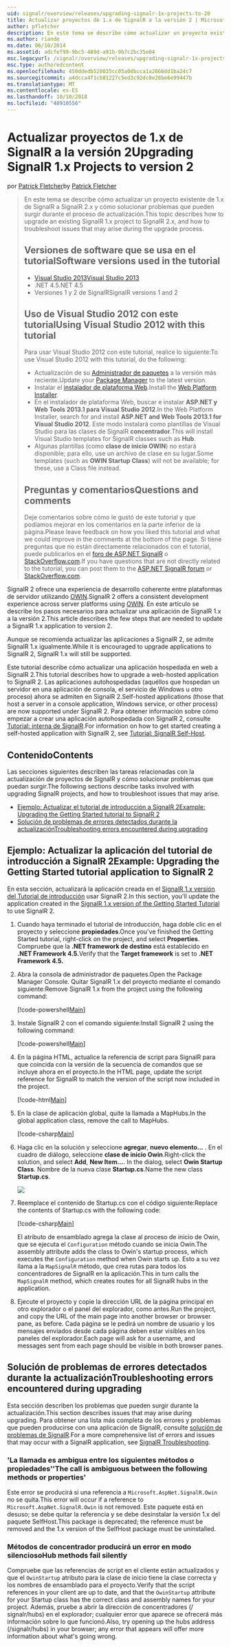 ```yaml
---
uid: signalr/overview/releases/upgrading-signalr-1x-projects-to-20
title: Actualizar proyectos de 1.x de SignalR a la versión 2 | Microsoft Docs
author: pfletcher
description: En este tema se describe cómo actualizar un proyecto existente de 1.x de SignalR a SignalR 2.x y cómo solucionar problemas que pueden surgir durante el proceso de actualización...
ms.author: riande
ms.date: 06/10/2014
ms.assetid: adcfef99-9bc5-489d-a91b-9b7c2bc35e04
msc.legacyurl: /signalr/overview/releases/upgrading-signalr-1x-projects-to-20
msc.type: authoredcontent
ms.openlocfilehash: 450ddedb520035cc05a0dbcca1a2666dd1ba24c7
ms.sourcegitcommit: a4dcca4f1cb81227c5ed3c92dc0e28be6e99447b
ms.translationtype: MT
ms.contentlocale: es-ES
ms.lasthandoff: 10/10/2018
ms.locfileid: "48910556"
---
```

<a name="upgrading-signalr-1x-projects-to-version-2"></a><span data-ttu-id="a9abb-103">Actualizar proyectos de 1.x de SignalR a la versión 2</span><span class="sxs-lookup"><span data-stu-id="a9abb-103">Upgrading SignalR 1.x Projects to version 2</span></span>
====================
<span data-ttu-id="a9abb-104">por [Patrick Fletcher](https://github.com/pfletcher)</span><span class="sxs-lookup"><span data-stu-id="a9abb-104">by [Patrick Fletcher](https://github.com/pfletcher)</span></span>

> <span data-ttu-id="a9abb-105">En este tema se describe cómo actualizar un proyecto existente de 1.x de SignalR a SignalR 2.x y cómo solucionar problemas que pueden surgir durante el proceso de actualización.</span><span class="sxs-lookup"><span data-stu-id="a9abb-105">This topic describes how to upgrade an existing SignalR 1.x project to SignalR 2.x, and how to troubleshoot issues that may arise during the upgrade process.</span></span>
>
> ## <a name="software-versions-used-in-the-tutorial"></a><span data-ttu-id="a9abb-106">Versiones de software que se usa en el tutorial</span><span class="sxs-lookup"><span data-stu-id="a9abb-106">Software versions used in the tutorial</span></span>
>
>
> - [<span data-ttu-id="a9abb-107">Visual Studio 2013</span><span class="sxs-lookup"><span data-stu-id="a9abb-107">Visual Studio 2013</span></span>](https://my.visualstudio.com/Downloads?q=visual%20studio%202013)
> - <span data-ttu-id="a9abb-108">.NET 4.5</span><span class="sxs-lookup"><span data-stu-id="a9abb-108">.NET 4.5</span></span>
> - <span data-ttu-id="a9abb-109">Versiones 1 y 2 de SignalR</span><span class="sxs-lookup"><span data-stu-id="a9abb-109">SignalR versions 1 and 2</span></span>
>
>
>
> ## <a name="using-visual-studio-2012-with-this-tutorial"></a><span data-ttu-id="a9abb-110">Uso de Visual Studio 2012 con este tutorial</span><span class="sxs-lookup"><span data-stu-id="a9abb-110">Using Visual Studio 2012 with this tutorial</span></span>
>
>
> <span data-ttu-id="a9abb-111">Para usar Visual Studio 2012 con este tutorial, realice lo siguiente:</span><span class="sxs-lookup"><span data-stu-id="a9abb-111">To use Visual Studio 2012 with this tutorial, do the following:</span></span>
>
> - <span data-ttu-id="a9abb-112">Actualización de su [Administrador de paquetes](http://docs.nuget.org/docs/start-here/installing-nuget) a la versión más reciente.</span><span class="sxs-lookup"><span data-stu-id="a9abb-112">Update your [Package Manager](http://docs.nuget.org/docs/start-here/installing-nuget) to the latest version.</span></span>
> - <span data-ttu-id="a9abb-113">Instalar el [instalador de plataforma Web](https://www.microsoft.com/web/downloads/platform.aspx).</span><span class="sxs-lookup"><span data-stu-id="a9abb-113">Install the [Web Platform Installer](https://www.microsoft.com/web/downloads/platform.aspx).</span></span>
> - <span data-ttu-id="a9abb-114">En el instalador de plataforma Web, buscar e instalar **ASP.NET y Web Tools 2013.1 para Visual Studio 2012**.</span><span class="sxs-lookup"><span data-stu-id="a9abb-114">In the Web Platform Installer, search for and install **ASP.NET and Web Tools 2013.1 for Visual Studio 2012**.</span></span> <span data-ttu-id="a9abb-115">Este modo instalará como plantillas de Visual Studio para las clases de SignalR **concentrador**.</span><span class="sxs-lookup"><span data-stu-id="a9abb-115">This will install Visual Studio templates for SignalR classes such as **Hub**.</span></span>
> - <span data-ttu-id="a9abb-116">Algunas plantillas (como **clase de inicio OWIN**) no estará disponible; para ello, use un archivo de clase en su lugar.</span><span class="sxs-lookup"><span data-stu-id="a9abb-116">Some templates (such as **OWIN Startup Class**) will not be available; for these, use a Class file instead.</span></span>
>
>
> ## <a name="questions-and-comments"></a><span data-ttu-id="a9abb-117">Preguntas y comentarios</span><span class="sxs-lookup"><span data-stu-id="a9abb-117">Questions and comments</span></span>
>
> <span data-ttu-id="a9abb-118">Deje comentarios sobre cómo le gustó de este tutorial y que podíamos mejorar en los comentarios en la parte inferior de la página.</span><span class="sxs-lookup"><span data-stu-id="a9abb-118">Please leave feedback on how you liked this tutorial and what we could improve in the comments at the bottom of the page.</span></span> <span data-ttu-id="a9abb-119">Si tiene preguntas que no están directamente relacionados con el tutorial, puede publicarlos en el [foro de ASP.NET SignalR](https://forums.asp.net/1254.aspx/1?ASP+NET+SignalR) o [StackOverflow.com](http://stackoverflow.com/).</span><span class="sxs-lookup"><span data-stu-id="a9abb-119">If you have questions that are not directly related to the tutorial, you can post them to the [ASP.NET SignalR forum](https://forums.asp.net/1254.aspx/1?ASP+NET+SignalR) or [StackOverflow.com](http://stackoverflow.com/).</span></span>


<span data-ttu-id="a9abb-120">SignalR 2 ofrece una experiencia de desarrollo coherente entre plataformas de servidor utilizando [OWIN](http://owin.org).</span><span class="sxs-lookup"><span data-stu-id="a9abb-120">SignalR 2 offers a consistent development experience across server platforms using [OWIN](http://owin.org).</span></span> <span data-ttu-id="a9abb-121">En este artículo se describe los pasos necesarios para actualizar una aplicación de SignalR 1.x a la versión 2.</span><span class="sxs-lookup"><span data-stu-id="a9abb-121">This article describes the few steps that are needed to update a SignalR 1.x application to version 2.</span></span>

<span data-ttu-id="a9abb-122">Aunque se recomienda actualizar las aplicaciones a SignalR 2, se admite SignalR 1.x igualmente.</span><span class="sxs-lookup"><span data-stu-id="a9abb-122">While it is encouraged to upgrade applications to SignalR 2, SignalR 1.x will still be supported.</span></span>

<span data-ttu-id="a9abb-123">Este tutorial describe cómo actualizar una aplicación hospedada en web a SignalR 2.</span><span class="sxs-lookup"><span data-stu-id="a9abb-123">This tutorial describes how to upgrade a web-hosted application to SignalR 2.</span></span> <span data-ttu-id="a9abb-124">Las aplicaciones autohospedadas (aquéllos que hospedan un servidor en una aplicación de consola, el servicio de Windows u otro proceso) ahora se admiten en SignalR 2.</span><span class="sxs-lookup"><span data-stu-id="a9abb-124">Self-hosted applications (those that host a server in a console application, Windows service, or other process) are now supported under SignalR 2.</span></span> <span data-ttu-id="a9abb-125">Para obtener información sobre cómo empezar a crear una aplicación autohospedada con SignalR 2, consulte [Tutorial: interna de SignalR](../deployment/tutorial-signalr-self-host.md).</span><span class="sxs-lookup"><span data-stu-id="a9abb-125">For information on how to get started creating a self-hosted application with SignalR 2, see [Tutorial: SignalR Self-Host](../deployment/tutorial-signalr-self-host.md).</span></span>

## <a name="contents"></a><span data-ttu-id="a9abb-126">Contenido</span><span class="sxs-lookup"><span data-stu-id="a9abb-126">Contents</span></span>

<span data-ttu-id="a9abb-127">Las secciones siguientes describen las tareas relacionadas con la actualización de proyectos de SignalR y cómo solucionar problemas que puedan surgir.</span><span class="sxs-lookup"><span data-stu-id="a9abb-127">The following sections describe tasks involved with upgrading SignalR projects, and how to troubleshoot issues that may arise.</span></span>

- [<span data-ttu-id="a9abb-128">Ejemplo: Actualizar el tutorial de introducción a SignalR 2</span><span class="sxs-lookup"><span data-stu-id="a9abb-128">Example: Upgrading the Getting Started tutorial to SignalR 2</span></span>](#example)
- [<span data-ttu-id="a9abb-129">Solución de problemas de errores detectados durante la actualización</span><span class="sxs-lookup"><span data-stu-id="a9abb-129">Troubleshooting errors encountered during upgrading</span></span>](#troubleshooting)

<a id="example"></a>

## <a name="example-upgrading-the-getting-started-tutorial-application-to-signalr-2"></a><span data-ttu-id="a9abb-130">Ejemplo: Actualizar la aplicación del tutorial de introducción a SignalR 2</span><span class="sxs-lookup"><span data-stu-id="a9abb-130">Example: Upgrading the Getting Started tutorial application to SignalR 2</span></span>

<span data-ttu-id="a9abb-131">En esta sección, actualizará la aplicación creada en el [SignalR 1.x versión del Tutorial de introducción](../older-versions/index.md) usar SignalR 2.</span><span class="sxs-lookup"><span data-stu-id="a9abb-131">In this section, you'll update the application created in the [SignalR 1.x version of the Getting Started Tutorial](../older-versions/index.md) to use SignalR 2.</span></span>

1. <span data-ttu-id="a9abb-132">Cuando haya terminado el tutorial de introducción, haga doble clic en el proyecto y seleccione **propiedades**.</span><span class="sxs-lookup"><span data-stu-id="a9abb-132">Once you've finished the Getting Started tutorial, right-click on the project, and select **Properties**.</span></span> <span data-ttu-id="a9abb-133">Compruebe que la **.NET framework de destino** está establecido en **.NET Framework 4.5.**</span><span class="sxs-lookup"><span data-stu-id="a9abb-133">Verify that the **Target framework** is set to **.NET Framework 4.5.**</span></span>
2. <span data-ttu-id="a9abb-134">Abra la consola de administrador de paquetes.</span><span class="sxs-lookup"><span data-stu-id="a9abb-134">Open the Package Manager Console.</span></span> <span data-ttu-id="a9abb-135">Quitar SignalR 1.x del proyecto mediante el comando siguiente:</span><span class="sxs-lookup"><span data-stu-id="a9abb-135">Remove SignalR 1.x from the project using the following command:</span></span>

    [!code-powershell[Main](upgrading-signalr-1x-projects-to-20/samples/sample1.ps1)]
3. <span data-ttu-id="a9abb-136">Instale SignalR 2 con el comando siguiente:</span><span class="sxs-lookup"><span data-stu-id="a9abb-136">Install SignalR 2 using the following command:</span></span>

    [!code-powershell[Main](upgrading-signalr-1x-projects-to-20/samples/sample2.ps1)]
4. <span data-ttu-id="a9abb-137">En la página HTML, actualice la referencia de script para SignalR para que coincida con la versión de la secuencia de comandos que se incluye ahora en el proyecto.</span><span class="sxs-lookup"><span data-stu-id="a9abb-137">In the HTML page, update the script reference for SignalR to match the version of the script now included in the project.</span></span>

    [!code-html[Main](upgrading-signalr-1x-projects-to-20/samples/sample3.html)]
5. <span data-ttu-id="a9abb-138">En la clase de aplicación global, quite la llamada a MapHubs.</span><span class="sxs-lookup"><span data-stu-id="a9abb-138">In the global application class, remove the call to MapHubs.</span></span>

    [!code-csharp[Main](upgrading-signalr-1x-projects-to-20/samples/sample4.cs)]
6. <span data-ttu-id="a9abb-139">Haga clic en la solución y seleccione **agregar**, **nuevo elemento...** . En el cuadro de diálogo, seleccione **clase de inicio Owin**.</span><span class="sxs-lookup"><span data-stu-id="a9abb-139">Right-click the solution, and select **Add**, **New Item...**. In the dialog, select **Owin Startup Class**.</span></span> <span data-ttu-id="a9abb-140">Nombre de la nueva clase **Startup.cs**.</span><span class="sxs-lookup"><span data-stu-id="a9abb-140">Name the new class **Startup.cs**.</span></span>

    ![](upgrading-signalr-1x-projects-to-20/_static/image1.png)
7. <span data-ttu-id="a9abb-141">Reemplace el contenido de Startup.cs con el código siguiente:</span><span class="sxs-lookup"><span data-stu-id="a9abb-141">Replace the contents of Startup.cs with the following code:</span></span>

    [!code-csharp[Main](upgrading-signalr-1x-projects-to-20/samples/sample5.cs)]

    <span data-ttu-id="a9abb-142">El atributo de ensamblado agrega la clase al proceso de inicio de Owin, que se ejecuta el `Configuration` método cuando se inicia Owin.</span><span class="sxs-lookup"><span data-stu-id="a9abb-142">The assembly attribute adds the class to Owin's startup process, which executes the `Configuration` method when Owin starts up.</span></span> <span data-ttu-id="a9abb-143">Esto a su vez llama a la `MapSignalR` método, que crea rutas para todos los concentradores de SignalR en la aplicación.</span><span class="sxs-lookup"><span data-stu-id="a9abb-143">This in turn calls the `MapSignalR` method, which creates routes for all SignalR hubs in the application.</span></span>
8. <span data-ttu-id="a9abb-144">Ejecute el proyecto y copie la dirección URL de la página principal en otro explorador o el panel del explorador, como antes.</span><span class="sxs-lookup"><span data-stu-id="a9abb-144">Run the project, and copy the URL of the main page into another browser or browser pane, as before.</span></span> <span data-ttu-id="a9abb-145">Cada página se le pedirá un nombre de usuario y los mensajes enviados desde cada página deben estar visibles en los paneles del explorador.</span><span class="sxs-lookup"><span data-stu-id="a9abb-145">Each page will ask for a username, and messages sent from each page should be visible in both browser panes.</span></span>

<a id="troubleshooting"></a>

## <a name="troubleshooting-errors-encountered-during-upgrading"></a><span data-ttu-id="a9abb-146">Solución de problemas de errores detectados durante la actualización</span><span class="sxs-lookup"><span data-stu-id="a9abb-146">Troubleshooting errors encountered during upgrading</span></span>

<span data-ttu-id="a9abb-147">Esta sección describen los problemas que pueden surgir durante la actualización.</span><span class="sxs-lookup"><span data-stu-id="a9abb-147">This section describes issues that may arise during upgrading.</span></span> <span data-ttu-id="a9abb-148">Para obtener una lista más completa de los errores y problemas que pueden producirse con una aplicación de SignalR, consulte [solución de problemas de SignalR](../testing-and-debugging/troubleshooting.md).</span><span class="sxs-lookup"><span data-stu-id="a9abb-148">For a more comprehensive list of errors and issues that may occur with a SignalR application, see [SignalR Troubleshooting](../testing-and-debugging/troubleshooting.md).</span></span>

### <a name="the-call-is-ambiguous-between-the-following-methods-or-properties"></a><span data-ttu-id="a9abb-149">'La llamada es ambigua entre los siguientes métodos o propiedades'</span><span class="sxs-lookup"><span data-stu-id="a9abb-149">'The call is ambiguous between the following methods or properties'</span></span>

<span data-ttu-id="a9abb-150">Este error se producirá si una referencia a `Microsoft.AspNet.SignalR.Owin` no se quita.</span><span class="sxs-lookup"><span data-stu-id="a9abb-150">This error will occur if a reference to `Microsoft.AspNet.SignalR.Owin` is not removed.</span></span> <span data-ttu-id="a9abb-151">Este paquete está en desuso; se debe quitar la referencia y se debe desinstalar la versión 1.x del paquete SelfHost.</span><span class="sxs-lookup"><span data-stu-id="a9abb-151">This package is deprecated; the reference must be removed and the 1.x version of the SelfHost package must be uninstalled.</span></span>

### <a name="hub-methods-fail-silently"></a><span data-ttu-id="a9abb-152">Métodos de concentrador producirá un error en modo silencioso</span><span class="sxs-lookup"><span data-stu-id="a9abb-152">Hub methods fail silently</span></span>

<span data-ttu-id="a9abb-153">Compruebe que las referencias de script en el cliente están actualizados y que el `OwinStartup` atributo para la clase de inicio tiene la clase correcta y los nombres de ensamblado para el proyecto.</span><span class="sxs-lookup"><span data-stu-id="a9abb-153">Verify that the script references in your client are up to date, and that the `OwinStartup` attribute for your Startup class has the correct class and assembly names for your project.</span></span> <span data-ttu-id="a9abb-154">Además, pruebe a abrir la dirección de concentradores (/ signalr/hubs) en el explorador; cualquier error que aparece se ofrecerá más información sobre lo que funcionó.</span><span class="sxs-lookup"><span data-stu-id="a9abb-154">Also, try opening up the hubs address (/signalr/hubs) in your browser; any error that appears will offer more information about what's going wrong.</span></span>

